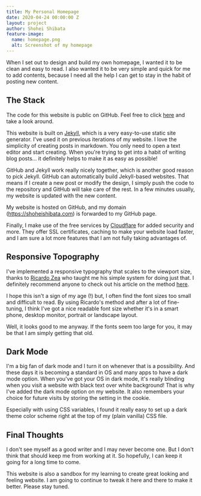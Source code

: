 ```yaml
---
title: My Personal Homepage
date: 2020-04-24 00:00:00 Z
layout: project
author: Shohei Shibata
feature-image:
  name: homepage.png
  alt: Screenshot of my homepage
---
```


When I set out to design and build my own homepage, I wanted it to be clean and easy to read. I also wanted it to be very simple and quick for me to add contents, because I need all the help I can get to stay in the habit of posting new content. 

## The Stack

The code for this website is public on GitHub. Feel free to click [here](https://github.com/shohei-shibata/shohei-shibata.github.io) and take a look around.

This website is built on [Jekyll](https://jekyllrb.com/), which is a very easy-to-use static site generator. I've used it on previous iterations of my website. I love the simplicity of creating posts in markdown. You only need to open a text editor and start creating. When you're trying to get into a habit of writing blog posts... it definitely helps to make it as easy as possible!

GitHub and Jekyll work really nicely together, which is another good reason to pick Jekyll. GitHub can automatically build Jekyll-based websites. That means if I create a new post or modify the design, I simply push the code to the repository and GitHub will take care of the rest. In a few minutes usually, my website is updated with the new content.

My website is hosted on GitHub, and my domain (https://shoheishibata.com) is forwarded to my GitHub page. 

Finally, I make use of the free services by [Cloudflare](https://www.cloudflare.com/) for added security and more. They offer SSL certificates, caching to make your website load faster, and I am sure a lot more features that I am not fully taking advantages of. 

## Responsive Topography

I've implemented a responsive typography that scales to the viewport size, thanks to [Ricardo Zea](http://ricardozea.design/) who taught me his simple system for doing just that. I definitely recommend anyone to check out his article on the method [here](https://www.codementor.io/@ricardozea/100-responsive-typography-system-using-a-modular-scale-s5rhft58g).

I hope this isn't a sign of my age (!) but, I often find the font sizes too small and difficult to read. By using Ricardo's method and after a lot of fine-tuning, I think I've got a nice readable font size whether it's in a smart phone, desktop monitor, portrait or landscape layout.

Well, it looks good to me anyway. If the fonts seem too large for you, it may be that I am simply getting that old.

## Dark Mode

I'm a big fan of dark mode and I turn it on whenever that is a possibility. And these days it is becoming a standard in OS and many apps to have a dark mode option. When you've got your OS in dark mode, it's really blinding when you visit a website with black text over white background! That is why I've added the dark mode option on my website. It also remembers your choice for future visits by storing the setting in the cookie.

Especially with using CSS variables, I found it really easy to set up a dark theme color scheme right at the top of my (plain vanilla) CSS file. 

## Final Thoughts

I don't see myself as a good writer and I may never become one. But I don't think that should keep me from working at it. So hopefully, I can keep it going for a long time to come.

This website is also a sandbox for my learning to create great looking and feeling website. I am going to continue to tweak it here and there to make it better. Please stay tuned.

